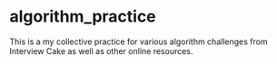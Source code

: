 algorithm_practice
==================

This is a my collective practice for various algorithm challenges from Interview Cake as well as other online resources.
